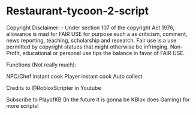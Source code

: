 # Restaurant-tycoon-2-script

Copyright Disclaimer: - Under section 107 of the copyright Act 1976, allowance is mad for FAIR USE for purpose such a as criticism, comment, news reporting, teaching, scholarship and research. Fair use is a use permitted by copyright statues that might otherwise be infringing. Non- Profit, educational or personal use tips the balance in favor of FAIR USE.

Functions (Not really much):

NPC/Chef instant cook 
Player instant cook
Auto collect


Credits to @RobloxScripter in Youtube

Subscribe to PlayofKB (In the future it is gonna be KBlox does Gaming) for more scripts!
